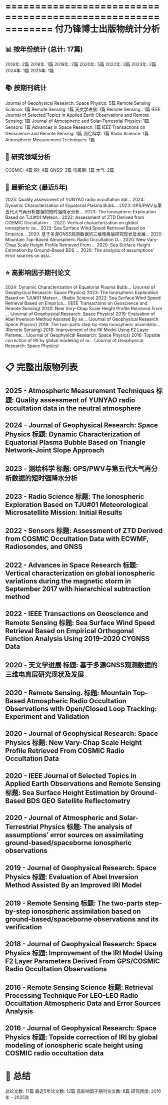 ============================================================
付乃锋博士出版物统计分析
============================================================

📊 按年份统计 (总计: 17篇)
----------------------------------------
2016年: 2篇
2018年: 1篇
2019年: 2篇
2020年: 5篇
2022年: 3篇
2023年: 2篇
2024年: 1篇
2025年: 1篇

📚 按期刊统计
----------------------------------------
Journal of Geophysical Research: Space Physics: 5篇
Remote Sensing Science: 1篇
Remote Sensing: 1篇
天文学进展: 1篇
Remote Sensing.: 1篇
IEEE Journal of Selected Topics in Applied Earth Observations and Remote Sensing: 1篇
Journal of Atmospheric and Solar-Terrestrial Physics: 1篇
Sensors: 1篇
Advances in Space Research: 1篇
IEEE Transactions on Geoscience and Remote Sensing: 1篇
测绘科学: 1篇
Radio Science: 1篇
Atmospheric Measurement Techniques: 1篇

🔬 研究领域分析
----------------------------------------
COSMIC: 4篇
IRI: 4篇
GNSS: 3篇
电离层: 1篇
大气: 2篇

📅 最新论文 (最近5年)
----------------------------------------
2025: Quality assessment of YUNYAO radio occultation dat...
2024: Dynamic Characterization of Equatorial Plasma Bubb...
2023: GPS/PWV与第五代大气再分析数据的短时强降水分析...
2023: The Ionospheric Exploration Based on TJU#01 Meteor...
2022: Assessment of ZTD Derived from COSMIC Occultation ...
2022: Vertical characterization on global ionospheric va...
2022: Sea Surface Wind Speed Retrieval Based on Empirica...
2020: 基于多源GNSS观测数据的三维电离层研究现状及发展...
2020: Mountain Top-Based Atmospheric Radio Occultation O...
2020: New Vary-Chap Scale Height Profile Retrieved From ...
2020: Sea Surface Height Estimation by Ground-Based BDS ...
2020: The analysis of assumptions’ error sources on assi...

⭐ 高影响因子期刊论文
----------------------------------------
2024: Dynamic Characterization of Equatorial Plasma Bubb... (Journal of Geophysical Research: Space Physics)
2023: The Ionospheric Exploration Based on TJU#01 Meteor... (Radio Science)
2022: Sea Surface Wind Speed Retrieval Based on Empirica... (IEEE Transactions on Geoscience and Remote Sensing)
2020: New Vary-Chap Scale Height Profile Retrieved From ... (Journal of Geophysical Research: Space Physics)
2019: Evaluation of Abel Inversion Method Assisted By an... (Journal of Geophysical Research: Space Physics)
2019: The two-parts step-by-step ionospheric assimilatio... (Remote Sensing)
2018: Improvement of the IRI Model Using F2 Layer Parame... (Journal of Geophysical Research: Space Physics)
2016: Topside correction of IRI by global modeling of io... (Journal of Geophysical Research: Space Physics)

📋 完整出版物列表
============================================================

2025 - Atmospheric Measurement Techniques
标题: Quality assessment of YUNYAO radio occultation data in the neutral atmosphere
----------------------------------------

2024 - Journal of Geophysical Research: Space Physics
标题: Dynamic Characterization of Equatorial Plasma Bubble Based on Triangle Network-Joint Slope Approach
----------------------------------------

2023 - 测绘科学
标题: GPS/PWV与第五代大气再分析数据的短时强降水分析
----------------------------------------

2023 - Radio Science
标题: The Ionospheric Exploration Based on TJU#01 Meteorological Microsatellite Mission: Initial Results
----------------------------------------

2022 - Sensors
标题: Assessment of ZTD Derived from COSMIC Occultation Data with ECWMF, Radiosondes, and GNSS
----------------------------------------

2022 - Advances in Space Research
标题: Vertical characterization on global ionospheric variations during the magnetic storm in September 2017 with hierarchical subtraction method
----------------------------------------

2022 - IEEE Transactions on Geoscience and Remote Sensing
标题: Sea Surface Wind Speed Retrieval Based on Empirical Orthogonal Function Analysis Using 2019–2020 CYGNSS Data
----------------------------------------

2020 - 天文学进展
标题: 基于多源GNSS观测数据的三维电离层研究现状及发展
----------------------------------------

2020 - Remote Sensing.
标题: Mountain Top-Based Atmospheric Radio Occultation Observations with Open/Closed Loop Tracking: Experiment and Validation
----------------------------------------

2020 - Journal of Geophysical Research: Space Physics
标题: New Vary-Chap Scale Height Profile Retrieved From COSMIC Radio Occultation Data
----------------------------------------

2020 - IEEE Journal of Selected Topics in Applied Earth Observations and Remote Sensing
标题: Sea Surface Height Estimation by Ground-Based BDS GEO Satellite Reflectometry
----------------------------------------

2020 - Journal of Atmospheric and Solar-Terrestrial Physics
标题: The analysis of assumptions’ error sources on assimilating ground-based/spaceborne ionospheric observations
----------------------------------------

2019 - Journal of Geophysical Research: Space Physics
标题: Evaluation of Abel Inversion Method Assisted By an Improved IRI Model
----------------------------------------

2019 - Remote Sensing
标题: The two-parts step-by-step ionospheric assimilation based on ground-based/spaceborne observations and its verification
----------------------------------------

2018 - Journal of Geophysical Research: Space Physics
标题: Improvement of the IRI Model Using F2 Layer Parameters Derived From GPS/COSMIC Radio Occultation Observations
----------------------------------------

2016 - Remote Sensing Science
标题: Retrieval Processing Technique For LEO-LEO Radio Occultation Atmospheric Data and Error Sources Analysis
----------------------------------------

2016 - Journal of Geophysical Research: Space Physics
标题: Topside correction of IRI by global modeling of ionospheric scale height using COSMIC radio occultation data
----------------------------------------

🎯 总结
============================================================
总论文数: 17篇
最近5年论文数: 12篇
高影响因子期刊论文数: 8篇
研究跨度: 2016年 - 2025年
